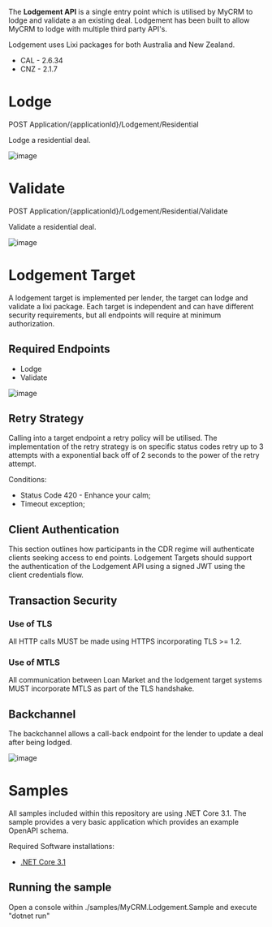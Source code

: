 The **Lodgement API** is a single entry point which is utilised by MyCRM to lodge and validate a an existing deal. Lodgement has been built to allow MyCRM to lodge with multiple third party API's. 

Lodgement uses Lixi packages for both Australia and New Zealand.
* CAL - 2.6.34
* CNZ - 2.1.7

# Lodge

POST Application/{applicationId}/Lodgement/Residential

Lodge a residential deal.

![image](https://user-images.githubusercontent.com/60586239/108928136-6ca2b180-768d-11eb-93f6-09841289fe6f.png)

# Validate

POST Application/{applicationId}/Lodgement/Residential/Validate

Validate a residential deal.

![image](https://user-images.githubusercontent.com/60586239/108928187-847a3580-768d-11eb-8aba-148960866170.png)

# Lodgement Target

A lodgement target is implemented per lender, the target can lodge and validate a lixi package.
Each target is independent and can have different security requirements, but all endpoints will require at minimum authorization. 

## Required Endpoints 
* Lodge
* Validate

![image](https://user-images.githubusercontent.com/60586239/108803573-bc7a6d80-75e6-11eb-89d9-876fdedf7e83.png)

## Retry Strategy

Calling into a target endpoint a retry policy will be utilised. The implementation of the retry strategy is on specific status codes retry up to 3 attempts with a exponential back off of 2 seconds to the power of the retry attempt.

Conditions:
* Status Code 420 - Enhance your calm;
* Timeout exception;

## Client Authentication

This section outlines how participants in the CDR regime will authenticate clients seeking access to end points.
Lodgement Targets should support the authentication of the Lodgement API using a signed JWT using the client credentials flow.

## Transaction Security

### Use of TLS
All HTTP calls MUST be made using HTTPS incorporating TLS >= 1.2.

### Use of MTLS
All communication between Loan Market and the lodgement target systems MUST incorporate MTLS as part of the TLS handshake.

## Backchannel

The backchannel allows a call-back endpoint for the lender to update a deal after being lodged. 

![image](https://user-images.githubusercontent.com/60586239/108803611-d9af3c00-75e6-11eb-9b49-df5fd111493e.png)

# Samples

All samples included within this repository are using .NET Core 3.1. The sample provides a very basic application which provides an example OpenAPI schema.

Required Software installations:
* [.NET Core 3.1](https://dotnet.microsoft.com/download/dotnet/3.1)

## Running the sample
Open a console within ./samples/MyCRM.Lodgement.Sample and execute "dotnet run"